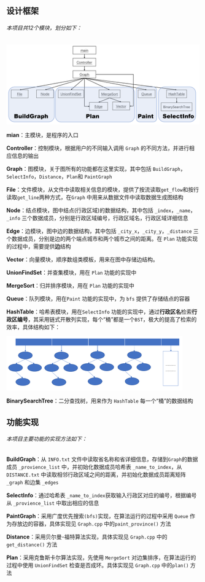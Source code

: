 ## 设计框架

###### 本项目共12个模块，划分如下：

![image-20200720083732553](./pics/image-20200720083732553.png)

**mian**：主模块，是程序的入口

**Controller**：控制模块，根据用户的不同输入调用 `Graph` 的不同方法，并进行相应信息的输出

**Graph**：图模块，关于图所有的功能都在这里实现，其中包括 `BuildGraph`，`SelectInfo`，`Distance`，`Plan`和 `PaintGraph`

**File**：文件模块，从文件中读取相关信息的模块，提供了按流读取`get_flow`和按行读取`get_line`两种方式，在`Graph` 中用来从数据文件中读取数据生成图结构

**Node**：结点模块，图中结点(行政区域)的数据结构，其中包括 `_index`，`_name`，`_info` 三个数据成员，分别是行政区域编号，行政区域名，行政区域详细信息

**Edge**：边模块，图中边的数据结构，其中包括 `_city_x`，`_city_y`，`_distance` 三个数据成员，分别是边的两个端点城市和两个城市之间的距离。在 `Plan` 功能实现的过程中，需要提供**边**结构 

**Vector**：向量模块，顺序数组类模板，用来在图中存储边结构。

**UnionFindSet**：并查集模块，用在 `Plan` 功能的实现中

**MergeSort**：归并排序模块，用在 `Plan` 功能的实现中

**Queue**：队列模块，用在`Paint` 功能的实现中，为 `bfs` 提供了存储结点的容器

**HashTable**：哈希表模块，用在`SelectInfo` 功能的实现中，通过**行政区名**检索**行政区编号**，其采用链式开散列实现，每个“桶”都是一个`BST`，极大的提高了检索的效率，具体结构如下：

<img src="./pics/image-20200720083137931.png" alt="image-20200720083137931" style="zoom: 50%;" />

**BinarySearchTree**：二分查找树，用来作为 `HashTable` 每一个“桶”的数据结构



## 功能实现

###### 本项目主要功能的实现方法如下：

**BuildGraph**：从 `INFO.txt` 文件中读取省名称和省详细信息，存储到`Graph`的数据成员 `_provience_list` 中，并初始化数据成员哈希表 `_name_to_index`，从`DISTANCE.txt` 中读取相邻行政区域之间的距离，并初始化数据成员距离矩阵 `_graph` 和边集 `_edges`

**SelectInfo**：通过哈希表 `_name_to_index`获取输入行政区对应的编号，根据编号从 `_provience_list` 中取出相应的信息

**PaintGraph**：采用广度优先搜索`(bfs)`实现，在算法运行的过程中采用 `Queue` 作为存放边的容器，具体实现见 `Graph.cpp` 中的`paint_province()` 方法

**Distance**：采用贝尔曼-福特算法实现，具体实现见 `Graph.cpp` 中的`get_distance()` 方法

**Plan**：采用克鲁斯卡尔算法实现，先使用 `MergeSort` 对边集排序，在算法运行的过程中使用 `UnionFindSet` 检查是否成环。具体实现见 `Graph.cpp` 中的`plan()` 方法




